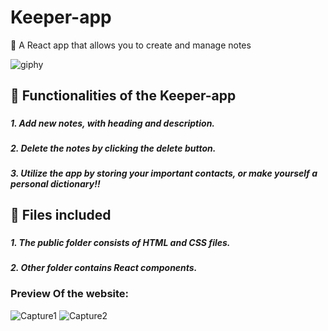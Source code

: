 # Keeper-app
📜 A React app that allows you to create and manage notes 

![giphy](https://user-images.githubusercontent.com/26508129/77227115-d7a55780-6ba3-11ea-9611-490925ecc5de.gif)

###

## 🔹 Functionalities of the Keeper-app
###
***1. Add new notes, with heading and description.***
###
***2. Delete the notes by clicking the delete button.***
###
***3. Utilize the app by storing your important contacts, or make yourself a personal dictionary!!***
###

## 🔹 Files included 
###
***1. The public folder consists of HTML and CSS files.***
###
***2. Other folder contains React components.***
###

### Preview Of the website:

![Capture1](https://user-images.githubusercontent.com/26508129/77227072-8006ec00-6ba3-11ea-97db-97eb0ab8cb32.PNG)
![Capture2](https://user-images.githubusercontent.com/26508129/77227075-8301dc80-6ba3-11ea-98e3-a813b1eb39a9.PNG)
